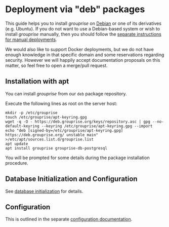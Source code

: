 # Deployment via "deb" packages

This guide helps you to install *grouprise* on [Debian](https://debian.org/) or one of its
derivatives (e.g. Ubuntu).
If you do not want to use a Debian-based system or wish to install *grouprise* manually, then you
should follow the [separate instructions for manual deployments](/deployment/source).

We would also like to support Docker deployments, but we do not have enough knowledge in that
specific domain and some reservations regarding security.
However we will happily accept documentation proposals on this matter, so feel free to open a
merge/pull request.


## Installation with apt

You can install *grouprise* from our `deb` package repository.

Execute the following lines as root on the server host:

```shell
mkdir -p /etc/grouprise
touch /etc/grouprise/apt-keyring.gpg
wget -q -O - https://deb.grouprise.org/keys/repository.asc | gpg --no-default-keyring --keyring /etc/grouprise/apt-keyring.gpg --import
echo "deb [signed-by=/etc/grouprise/apt-keyring.gpg] https://deb.grouprise.org/ unstable main" >/etc/apt/sources.list.d/grouprise.list
apt update
apt install grouprise grouprise-db-postgresql
```

You will be prompted for some details during the package installation procedure.


## Database Initialization and Configuration

See [database initialization](/administration/database/initialization) for details.


## Configuration

This is outlined in the separate [configuration documentation](/administration/configuration/index).
